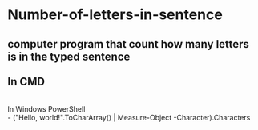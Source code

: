 # Number-of-letters-in-sentence
computer program that count how many letters is in the typed sentence
<br>
<br>
In CMD
<br>
-
<br>
In Windows PowerShell
<br>
- ("Hello, world!".ToCharArray() | Measure-Object -Character).Characters

